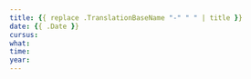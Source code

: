 ```yaml
---
title: {{ replace .TranslationBaseName "-" " " | title }}
date: {{ .Date }}
cursus: 
what: 
time: 
year: 
---
```

